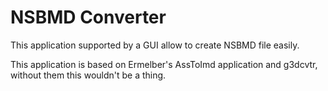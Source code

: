 # NSBMD Converter
This application supported by a GUI allow to create NSBMD file easily.

This application is based on Ermelber's AssToImd application and g3dcvtr, without them this wouldn't be a thing.
